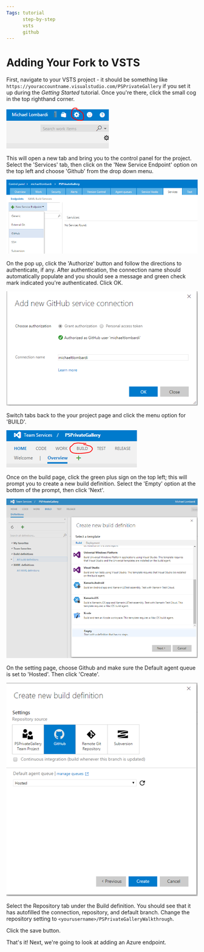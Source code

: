 ```yaml
---
Tags: tutorial
      step-by-step
      vsts
      github
---
```

# Adding Your Fork to VSTS
First, navigate to your VSTS project - it should be something like `https://youraccountname.visualstudio.com/PSPrivateGallery` if you set it up during the *Getting Started* tutorial.
Once you're there, click the small cog in the top righthand corner.

![The cog is in the top right on the menu bar](../Static/1-settings-cog.PNG "Settings Cog")

This will open a new tab and bring you to the control panel for the project.
Select the 'Services' tab, then click on the 'New Service Endpoint' option on the top left and choose 'Github' from the drop down menu.

![Selecting the Github Service Endpoint in VSTS](../Static/1-github-service-endpoint.PNG "Selecting the Github Service Endpoint Option")

On the pop up, click the 'Authorize' button and follow the directions to authenticate, if any.
After authentication, the connection name should automatically populate and you should see a message and green check mark indicated you're authenticated.
Click OK.

![Authenticated Github Service Endpoint in VSTS](../Static/1-github-service-authenticated.PNG)

Switch tabs back to the your project page and click the menu option for 'BUILD'.

![Selecting the Build tab](../Static/1-select-build.PNG "Build Option")

Once on the build page, click the green plus sign on the top left; this will prompt you to create a new build definition.
Select the 'Empty' option at the bottom of the prompt, then click 'Next'.

![Creating a new build definition](../Static/1-choose-empty.PNG "Make sure to select the empty build definition")

On the setting page, choose Github and make sure the Default agent queue is set to 'Hosted'. Then click 'Create'.

![Adding Github to the build definition](../Static/1-add-github-to-build.PNG)

Select the Repository tab under the Build definition.
You should see that it has autofilled the connection, repository, and default branch.
Change the repository setting to `<yourusername>/PSPrivateGalleryWalkthrough`.

Click the save button.

That's it!
Next, we're going to look at adding an Azure endpoint.